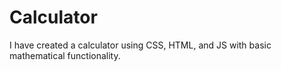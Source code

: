 # Calculator
I have created a calculator using CSS, HTML, and JS with basic mathematical functionality.
